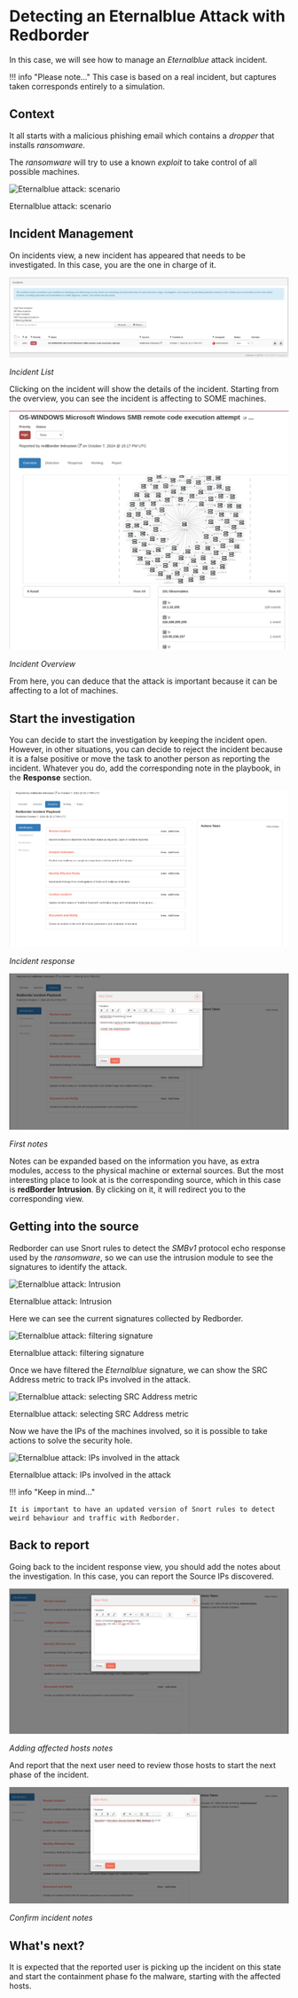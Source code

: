 # Detecting an Eternalblue Attack with Redborder

In this case, we will see how to manage an *Eternalblue* attack incident. 

!!! info "Please note..."
    This case is based on a real incident, but captures taken corresponds entirely to a simulation.

## Context

It all starts with a malicious phishing email which contains a *dropper* that installs *ransomware*.

The *ransomware* will try to use a known *exploit* to take control of all possible machines.

![Eternalblue attack: scenario](images/ch09_img016.png)

Eternalblue attack: scenario

## Incident Management

On incidents view, a new incident has appeared that needs to be investigated. In this case, you are the one in charge of it.

![Incident List](images/eternalblue_incident_list.png)

*Incident List*

Clicking on the incident will show the details of the incident. Starting from the overview, you can see the incident is affecting to SOME machines.

![Incident Overview](images/eternalblue_incident_overview.png)

*Incident Overview*

From here, you can deduce that the attack is important because it can be affecting to a lot of machines.

## Start the investigation

You can decide to start the investigation by keeping the incident open. However, in other situations, you can decide to reject the incident because it is a false positive or move the task to another person as reporting the incident. Whatever you do, add the corresponding note in the playbook, in the **Response** section.

![Incident response](images/eternalblue_incident_response.png)

*Incident response*

![First notes](images/eternalblue_first_notes.png)

*First notes*

Notes can be expanded based on the information you have, as extra modules, access to the physical machine or external sources. But the most interesting place to look at is the corresponding source, which in this case is **redBorder Intrusion**. By clicking on it, it will redirect you to the corresponding view.

## Getting into the source

Redborder can use Snort rules to detect the *SMBv1* protocol echo response used by the *ransomware*, so we can use the intrusion module to see the signatures to identify the attack.

![Eternalblue attack: Intrusion](images/ch09_img017.png)

Eternalblue attack: Intrusion

Here we can see the current signatures collected by Redborder.

![Eternalblue attack: filtering signature](images/ch09_img018.png)

Eternalblue attack: filtering signature

Once we have filtered the *Eternalblue* signature, we can show the SRC Address metric to track IPs involved in the attack.

![Eternalblue attack: selecting SRC Address metric](images/ch09_img019.png)

Eternalblue attack: selecting SRC Address metric

Now we have the IPs of the machines involved, so it is possible to take actions to solve the security hole.

![Eternalblue attack: IPs involved in the attack](images/ch09_img020.png)

Eternalblue attack: IPs involved in the attack

!!! info "Keep in mind..."
  
    It is important to have an updated version of Snort rules to detect weird behaviour and traffic with Redborder.

## Back to report

Going back to the incident response view, you should add the notes about the investigation. In this case, you can report the Source IPs discovered.

![Adding affected hosts notes](images/eternalblue_affected_notes.png)

*Adding affected hosts notes*

And report that the next user need to review those hosts to start the next phase of the incident.

![Confirm incident notes](images/eternalblue_confirm_notes.png)

*Confirm incident notes*

## What's next?

It is expected that the reported user is picking up the incident on this state and start the containment phase fo the malware, starting with the affected hosts.
